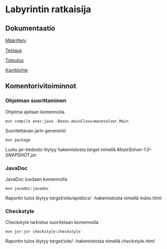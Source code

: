 # Labyrintin ratkaisija

## Dokumentaatio

[Määrittely](https://github.com/jarkmaen/maze-solver/blob/master/Dokumentaatio/maarittely.md)

[Testaus](https://github.com/jarkmaen/maze-solver/blob/master/Dokumentaatio/testaus.md)

[Toteutus](https://github.com/jarkmaen/maze-solver/blob/master/Dokumentaatio/toteutus.md)

[Kayttöohje](https://github.com/jarkmaen/maze-solver/blob/master/Dokumentaatio/kayttoohje.md)

## Komentorivitoiminnot

### Ohjelman suorittaminen

Ohjelma ajetaan komennolla

```
mvn compile exec:java -Dexec.mainClass=mazesolver.Main
```

Suoritettavan jarin generointi

```
mvn package
```

Luotu jar-tiedosto löytyy hakemistosta _target_ nimellä _MazeSolver-1.0-SNAPSHOT.jar_

### JavaDoc

JavaDoc luodaan komennolla

```
mvn javadoc:javadoc
```

Raportin tulos löytyy _target/site/apidocs/_ -hakemistosta nimellä _index.html_

### Checkstyle

Checkstyle tarkistus suoritetaan komennolla

```
mvn jxr:jxr checkstyle:checkstyle
```

Raportin tulos löytyy _target/site/_ -hakemistosta nimellä _checkstyle.html_
